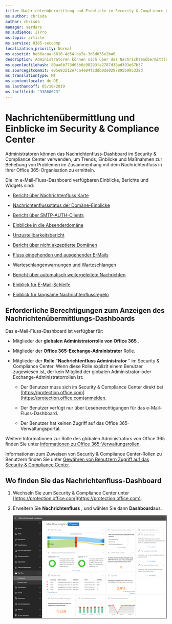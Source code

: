 ```yaml
---
title: Nachrichtenübermittlung und Einblicke im Security & Compliance Center
ms.author: chrisda
author: chrisda
manager: serdars
ms.audience: ITPro
ms.topic: article
ms.service: O365-seccomp
localization_priority: Normal
ms.assetid: beb6acaa-6016-4d54-ba7e-3d6d035e2b46
description: Administratoren können sich über das Nachrichtenübermittlungs-Dashboard im Security & Compliance Center informieren.
ms.openlocfilehash: 80aa6b773d63b6c98293fa2787d38ad393e67b37
ms.sourcegitcommit: e05e83212e7ca4e84f2ddb0de0297895b995338d
ms.translationtype: MT
ms.contentlocale: de-DE
ms.lasthandoff: 05/10/2019
ms.locfileid: "33868623"
---
```

# <a name="mail-flow-insights-in-the-security--compliance-center"></a>Nachrichtenübermittlung und Einblicke im Security & Compliance Center

Administratoren können das Nachrichtenfluss-Dashboard im Security & Compliance Center verwenden, um Trends, Einblicke und Maßnahmen zur Behebung von Problemen im Zusammenhang mit dem Nachrichtenfluss in Ihrer Office 365-Organisation zu ermitteln.

Die im e-Mail-Fluss-Dashboard verfügbaren Einblicke, Berichte und Widgets sind:

- [Bericht über Nachrichtenfluss Karte](mfi-mail-flow-map-report.md)

- [Nachrichtenflussstatus der Domäne-Einblicke](mfi-domain-mail-flow-status-insight.md)

- [Bericht über SMTP-AUTH-Clients](mfi-smtp-auth-clients-report.md)

- [Einblicke in die Absenderdomäne](mfi-sender-domain-insight.md)

- [Unzustellbarkeitsbericht](mfi-non-delivery-report.md)

- [Bericht über nicht akzeptierte Domänen](mfi-non-accepted-domain-report.md)

- [Fluss eingehenden und ausgehender E-Mails](mfi-outbound-and-inbound-mail-flow.md)

- [Warteschlangenwarnungen und Warteschlangen](mfi-queue-alerts-and-queues.md)

- [Bericht über automatisch weitergeleitete Nachrichten](mfi-auto-forwarded-messages-report.md)

- [Einblick für E-Mail-Schleife](mfi-mail-loop-insight.md)

- [Einblick für langsame Nachrichtenflussregeln](mfi-slow-mail-flow-rules-insight.md)

## <a name="permissions-required-to-view-the-mail-flow-dashboard"></a>Erforderliche Berechtigungen zum Anzeigen des Nachrichtenübermittlungs-Dashboards

Das e-Mail-Fluss-Dashboard ist verfügbar für:

- Mitglieder der **globalen Administratorrolle von Office 365** .

- Mitglieder der **Office 365-Exchange-Administrator** Rolle.

- Mitglieder der **Rolle "Nachrichtenfluss Administrator** " im Security & Compliance Center. Wenn diese Rolle explizit einem Benutzer zugewiesen ist, der kein Mitglied der globalen Administrator-oder Exchange-Administratorrollen ist:

  - Der Benutzer muss sich im Security & Compliance Center direkt bei [https://protection.office.com](https://protection.office.com)anmelden.

  - Der Benutzer verfügt nur über Leseberechtigungen für das e-Mail-Fluss-Dashboard.

  - Der Benutzer hat keinen Zugriff auf das Office 365-Verwaltungsportal.

Weitere Informationen zur Rolle des globalen Administrators von Office 365 finden Sie unter [Informationen zu Office 365-Verwaltungsrollen](https://docs.microsoft.com/office365/admin/add-users/about-admin-roles).

Informationen zum Zuweisen von Security & Compliance Center-Rollen zu Benutzern finden Sie unter [Gewähren von Benutzern Zugriff auf das Security & Compliance Center](https://docs.microsoft.com/office365/securitycompliance/grant-access-to-the-security-and-compliance-center).

## <a name="where-to-find-the-mail-flow-dashboard"></a>Wo finden Sie das Nachrichtenfluss-Dashboard

1. Wechseln Sie zum Security & Compliance Center unter [https://protection.office.com](https://protection.office.com).

2. Erweitern Sie **Nachrichtenfluss** , und wählen Sie dann **Dashboard**aus.

   ![Das e-Mail-Fluss-Dashboard im Office 365 Security & Compliance Center](media/mail-flow-dashboard-v2.png)
